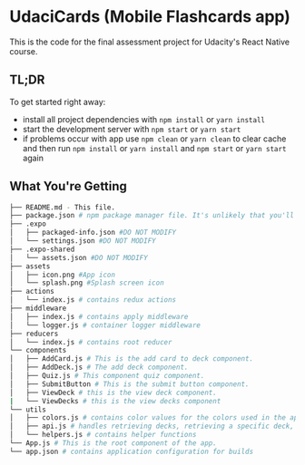 # UdaciCards (Mobile Flashcards app)

This is the code for the final assessment project for Udacity's React Native course.

## TL;DR

To get started right away:

* install all project dependencies with `npm install` or `yarn install`
* start the development server with `npm start` or `yarn start`
* if problems occur with app use `npm clean` or `yarn clean` to clear cache and then run `npm install` or `yarn install` and `npm start` or `yarn start` again
## What You're Getting
```bash
├── README.md - This file.
├── package.json # npm package manager file. It's unlikely that you'll need to modify this.
├── .expo
│   ├── packaged-info.json #DO NOT MODIFY
│   └── settings.json #DO NOT MODIFY
├── .expo-shared
│   └── assets.json #DO NOT MODIFY
├── assets
│   ├── icon.png #App icon
│   └── splash.png #Splash screen icon
├── actions
│   └── index.js # contains redux actions
├── middleware
│   ├── index.js # contains apply middleware
│   └── logger.js # container logger middleware
├── reducers
│   └── index.js # contains root reducer
└── components
│   ├── AddCard.js # This is the add card to deck component.
│   ├── AddDeck.js # The add deck component.
│   ├── Quiz.js # This component quiz component.
│   ├── SubmitButton # This is the submit button component.
│   ├── ViewDeck # this is the view deck component.
|   └── ViewDecks # this is the view decks component
└── utils
│   ├── colors.js # contains color values for the colors used in the app
│   ├── api.js # handles retrieving decks, retrieving a specific deck, adding a deck and adding cards to a deck using AsyncStorage
│   └── helpers.js # contains helper functions
└── App.js # This is the root component of the app.
└── app.json # contains application configuration for builds
```